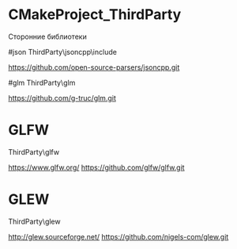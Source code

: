 # CMakeProject_ThirdParty
Сторонние библиотеки

#json
ThirdParty\jsoncpp\include

https://github.com/open-source-parsers/jsoncpp.git

#glm
ThirdParty\glm

https://github.com/g-truc/glm.git

# GLFW
ThirdParty\glfw

https://www.glfw.org/
https://github.com/glfw/glfw.git


# GLEW
ThirdParty\glew

http://glew.sourceforge.net/
https://github.com/nigels-com/glew.git
